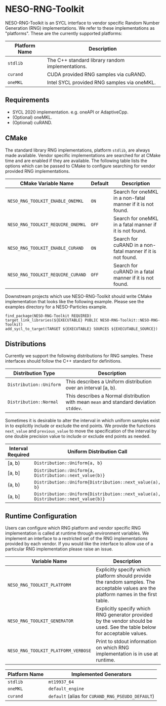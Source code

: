 # NESO-RNG-Toolkit

NESO-RNG-Toolkit is an SYCL interface to vendor specific Random Number Generation (RNG) implementations.
We refer to these implementations as "platforms".
These are the currently supported platforms:

| Platform Name | Description |
| ------------- | ----------- |
| `stdlib`      | The C++ standard library random implementations. |
| `curand`      | CUDA provided RNG samples via cuRAND. |
| `oneMKL`      | Intel SYCL provided RNG samples via oneMKL. |

## Requirements

* SYCL 2020 implementation. e.g. oneAPI or AdaptiveCpp.
* (Optional) oneMKL.
* (Optional) cuRAND.

## CMake

The standard library RNG implementations, platform `stdlib`, are always made available. 
Vendor specific implementations are searched for at CMake time and are enabled if they are available.
The following table lists the options which can be passed to CMake to configure searching for vendor provided RNG implementations.

| CMake Variable Name | Default | Description |
| ------------------- | ------- | ----------- |
| `NESO_RNG_TOOLKIT_ENABLE_ONEMKL` | `ON` | Search for oneMKL in a non-fatal manner if it is not found. |
| `NESO_RNG_TOOLKIT_REQUIRE_ONEMKL` | `OFF` | Search for oneMKL in a fatal manner if it is not found. |
| `NESO_RNG_TOOLKIT_ENABLE_CURAND` | `ON` | Search for cuRAND in a non-fatal manner if it is not found. |
| `NESO_RNG_TOOLKIT_REQUIRE_CURAND` | `OFF` | Search for cuRAND in a fatal manner if it is not found. |


Downstream projects which use NESO-RNG-Toolkit should write CMake implementation that looks like the following example. 
Please see the examples directory for a NESO-Particles example.
```
find_package(NESO-RNG-Toolkit REQUIRED)
target_link_libraries(${EXECUTABLE} PUBLIC NESO-RNG-Toolkit::NESO-RNG-Toolkit)
add_sycl_to_target(TARGET ${EXECUTABLE} SOURCES ${EXECUTABLE_SOURCE})
```

## Distributions
Currently we support the following distributions for RNG samples. 
These interfaces should follow the C++ standard for definitions.

| Distribution Type | Description |
| ----------------- | ----------- |
| `Distribution::Uniform` | This describes a Uniform distribution over an interval [a, b). |
| `Distribution::Normal` | This describes a Normal distribution with mean `mean` and standard deviation `stddev`. |


Sometimes it is desirable to alter the interval in which uniform samples exist in to explicitly include or exclude the end points. We provide the functions `next_value` and `previous_value` to move the specification of the interval by one double precision value to include or exclude end points as needed.

| Interval Required | Uniform Distribution Call |
| ----------------- | ------------------------- |
| [a, b)            | `Distribution::Uniform{a, b}` |
| [a, b]            | `Distribution::Uniform{a, Distribution::next_value(b)}` |
| (a, b)            | `Distribution::Uniform{Distribution::next_value(a), b}` |
| (a, b]            | `Distribution::Uniform{Distribution::next_value(a), Distribution::next_value(b)}` |


## Runtime Configuration

Users can configure which RNG platform and vendor specific RNG implementation is called at runtime through environment variables. 
We implement an interface to a restricted set of the RNG implementations provided by each vendor.
If you would like the interface to allow use of a particular RNG implementation please raise an issue.

| Variable Name | Description |
| ------------- | ----------- |
| `NESO_RNG_TOOLKIT_PLATFORM` | Explicitly specify which platform should provide the random samples. The acceptable values are the platform names in the first table. |
| `NESO_RNG_TOOLKIT_GENERATOR` | Explicitly specify which RNG generator provided by the vendor should be used. See the table below for acceptable values. |
| `NESO_RNG_TOOLKIT_PLATFORM_VERBOSE` | Print to stdout information on which RNG implementation is in use at runtime. |


| Platform Name | Implemented Generators |
| ------------- | ---------------------- |
| `stdlib`      | `mt19937_64`           |
| `oneMKL`      | `default_engine`       |
| `curand`      | `default` (alias for `CURAND_RNG_PSEUDO_DEFAULT`) |


